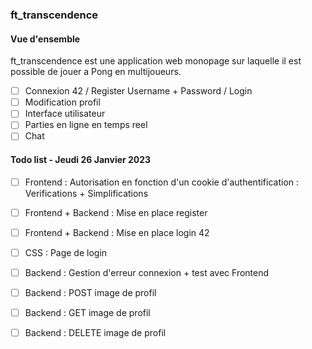 <!-- cmd + shift + v pour visualizer -->

### ft_transcendence

#### Vue d'ensemble

ft_transcendence est une application web monopage sur laquelle il est possible de jouer a Pong en multijoueurs.

-   [ ] Connexion 42 / Register Username + Password / Login
-   [ ] Modification profil
-   [ ] Interface utilisateur
-   [ ] Parties en ligne en temps reel
-   [ ] Chat

#### Todo list - Jeudi 26 Janvier 2023

-   [ ] Frontend : Autorisation en fonction d'un cookie d'authentification : Verifications + Simplifications
-   [ ] Frontend + Backend : Mise en place register
-   [ ] Frontend + Backend : Mise en place login 42
-   [ ] CSS : Page de login
-   [ ] Backend : Gestion d'erreur connexion + test avec Frontend


-   [ ] Backend : POST image de profil
-   [ ] Backend : GET image de profil
-   [ ] Backend : DELETE image de profil
